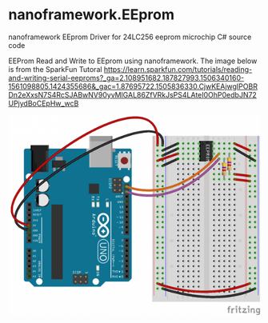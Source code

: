 # nanoframework.EEprom
nanoframework EEprom Driver for 24LC256 eeprom microchip  C# source code

EEProm
Read and Write to EEprom using nanoframework. The image below is from the SparkFun Tutoral https://learn.sparkfun.com/tutorials/reading-and-writing-serial-eeproms?_ga=2.108951682.187827993.1506340160-1561098805.1424355686&_gac=1.87695722.1505836330.CjwKEAjwgIPOBRDn2eXxsN7S4RcSJABwNV90yvMlGAL86ZfVRkJsPS4LAteI0OhP0edbJN72UPjydBoCEpHw_wcB 


![ScreenShot](https://github.com/Dweaver309/EEProm/blob/master/eeprom_wiring.png)

